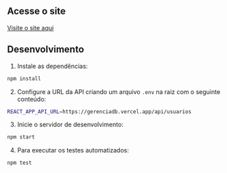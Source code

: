 ## Acesse o site

[Visite o site aqui](https://seu-site.netlify.app)

## Desenvolvimento

1. Instale as dependências:

```bash
npm install
```

2. Configure a URL da API criando um arquivo `.env` na raiz com o seguinte conteúdo:

```bash
REACT_APP_API_URL=https://gerenciadb.vercel.app/api/usuarios
```

3. Inicie o servidor de desenvolvimento:

```bash
npm start
```

4. Para executar os testes automatizados:

```bash
npm test
```


